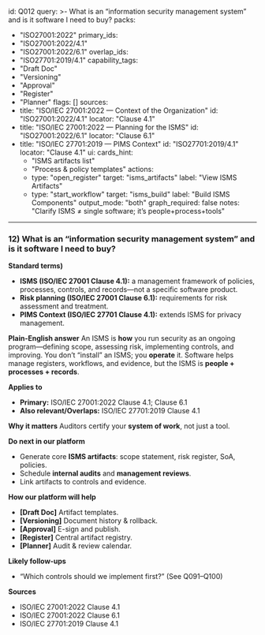id: Q012
query: >-
  What is an “information security management system” and is it software I need to buy?
packs:
  - "ISO27001:2022"
primary_ids:
  - "ISO27001:2022/4.1"
  - "ISO27001:2022/6.1"
overlap_ids:
  - "ISO27701:2019/4.1"
capability_tags:
  - "Draft Doc"
  - "Versioning"
  - "Approval"
  - "Register"
  - "Planner"
flags: []
sources:
  - title: "ISO/IEC 27001:2022 — Context of the Organization"
    id: "ISO27001:2022/4.1"
    locator: "Clause 4.1"
  - title: "ISO/IEC 27001:2022 — Planning for the ISMS"
    id: "ISO27001:2022/6.1"
    locator: "Clause 6.1"
  - title: "ISO/IEC 27701:2019 — PIMS Context"
    id: "ISO27701:2019/4.1"
    locator: "Clause 4.1"
ui:
  cards_hint:
    - "ISMS artifacts list"
    - "Process & policy templates"
  actions:
    - type: "open_register"
      target: "isms_artifacts"
      label: "View ISMS Artifacts"
    - type: "start_workflow"
      target: "isms_build"
      label: "Build ISMS Components"
output_mode: "both"
graph_required: false
notes: "Clarify ISMS ≠ single software; it’s people+process+tools"
---
### 12) What is an “information security management system” and is it software I need to buy?

**Standard terms)**
- **ISMS (ISO/IEC 27001 Clause 4.1):** a management framework of policies, processes, controls, and records—not a specific software product.
- **Risk planning (ISO/IEC 27001 Clause 6.1):** requirements for risk assessment and treatment.
- **PIMS Context (ISO/IEC 27701 Clause 4.1):** extends ISMS for privacy management.

**Plain-English answer**
An ISMS is **how** you run security as an ongoing program—defining scope, assessing risk, implementing controls, and improving. You don’t “install” an ISMS; you **operate** it. Software helps manage registers, workflows, and evidence, but the ISMS is **people + processes + records**.

**Applies to**
- **Primary:** ISO/IEC 27001:2022 Clause 4.1; Clause 6.1
- **Also relevant/Overlaps:** ISO/IEC 27701:2019 Clause 4.1

**Why it matters**
Auditors certify your **system of work**, not just a tool.

**Do next in our platform**
- Generate core **ISMS artifacts**: scope statement, risk register, SoA, policies.
- Schedule **internal audits** and **management reviews**.
- Link artifacts to controls and evidence.

**How our platform will help**
- **[Draft Doc]** Artifact templates.
- **[Versioning]** Document history & rollback.
- **[Approval]** E-sign and publish.
- **[Register]** Central artifact registry.
- **[Planner]** Audit & review calendar.

**Likely follow-ups**
- “Which controls should we implement first?” (See Q091–Q100)

**Sources**
- ISO/IEC 27001:2022 Clause 4.1
- ISO/IEC 27001:2022 Clause 6.1
- ISO/IEC 27701:2019 Clause 4.1
